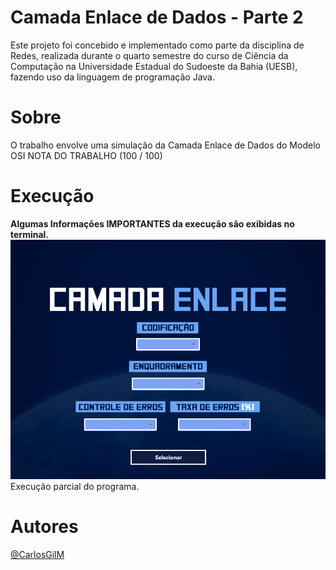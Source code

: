 # Camada Enlace de Dados - Parte 2
 Este projeto foi concebido e implementado como parte da disciplina de Redes, realizada durante o quarto semestre do curso de Ciência da Computação na Universidade Estadual do Sudoeste da Bahia (UESB), fazendo uso da linguagem de programação Java.

# Sobre
O trabalho envolve uma simulação da Camada Enlace de Dados do Modelo OSI
NOTA DO TRABALHO (100 / 100)

 # Execução
**Algumas Informações IMPORTANTES da execução são exibidas no terminal.**
<br/>
<img src="assets/execucaoEnlace2.gif">
<br/>
Execução parcial do programa.

# Autores
[@CarlosGilM](https://github.com/CarlosGilM)
